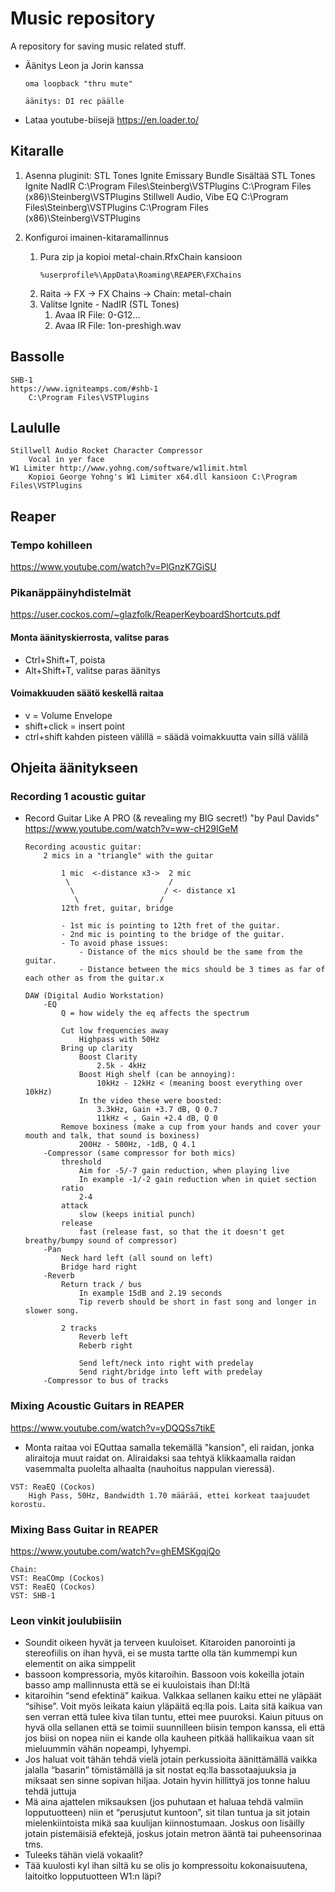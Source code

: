 # Music repository

A repository for saving music related stuff.

* Äänitys Leon ja Jorin kanssa

  ~~~text
  oma loopback "thru mute"
  
  äänitys: DI rec päälle
  ~~~

* Lataa youtube-biisejä <https://en.loader.to/>


## Kitaralle

1. Asenna pluginit:
    STL Tones Ignite Emissary Bundle
        Sisältää STL Tones Ignite NadIR
        C:\Program Files\Steinberg\VSTPlugins
        C:\Program Files (x86)\Steinberg\VSTPlugins
    Stillwell Audio, Vibe EQ
        C:\Program Files\Steinberg\VSTPlugins
        C:\Program Files (x86)\Steinberg\VSTPlugins

1. Konfiguroi imainen-kitaramallinnus
    1. Pura zip ja kopioi metal-chain.RfxChain kansioon
        ~~~
        %userprofile%\AppData\Roaming\REAPER\FXChains
        ~~~
    1. Raita -> FX -> FX Chains -> Chain: metal-chain
    1. Valitse Ignite - NadIR (STL Tones)
        1. Avaa IR File: 0-G12... 
        1. Avaa IR File: 1on-preshigh.wav

## Bassolle

~~~text
SHB-1
https://www.igniteamps.com/#shb-1
    C:\Program Files\VSTPlugins
~~~

## Laululle

~~~text
Stillwell Audio Rocket Character Compressor
    Vocal in yer face
W1 Limiter http://www.yohng.com/software/w1limit.html
    Kopioi George Yohng's W1 Limiter x64.dll kansioon C:\Program Files\VSTPlugins
~~~

## Reaper

### Tempo kohilleen
https://www.youtube.com/watch?v=PlGnzK7GiSU

### Pikanäppäinyhdistelmät

<https://user.cockos.com/~glazfolk/ReaperKeyboardShortcuts.pdf>

#### Monta äänityskierrosta, valitse paras

* Ctrl+Shift+T, poista
* Alt+Shift+T, valitse paras äänitys

#### Voimakkuuden säätö keskellä raitaa

* v = Volume Envelope
* shift+click = insert point
* ctrl+shift kahden pisteen välillä = säädä voimakkuutta vain sillä välilä


## Ohjeita äänitykseen

### Recording 1 acoustic guitar

* Record Guitar Like A PRO (& revealing my BIG secret!) "by Paul Davids" <https://www.youtube.com/watch?v=ww-cH29IGeM>

    ~~~text 
    Recording acoustic guitar:
        2 mics in a "triangle" with the guitar
            
            1 mic  <-distance x3->  2 mic
             \                      /
              \                    / <- distance x1
               \                  /
            12th fret, guitar, bridge
            
            - 1st mic is pointing to 12th fret of the guitar.
            - 2nd mic is pointing to the bridge of the guitar.
            - To avoid phase issues:
                - Distance of the mics should be the same from the guitar.
                - Distance between the mics should be 3 times as far of each other as from the guitar.x
    ~~~
                
    ~~~text    
    DAW (Digital Audio Workstation)
        -EQ
            Q = how widely the eq affects the spectrum
        
            Cut low frequencies away
                Highpass with 50Hz
            Bring up clarity
                Boost Clarity
                    2.5k - 4kHz
                Boost High shelf (can be annoying):
                    10kHz - 12kHz < (meaning boost everything over 10kHz)
                In the video these were boosted:
                    3.3kHz, Gain +3.7 dB, Q 0.7
                    11kHz < , Gain +2.4 dB, Q 0   
            Remove boxiness (make a cup from your hands and cover your mouth and talk, that sound is boxiness)
                200Hz - 500Hz, -1dB, Q 4.1
        -Compressor (same compressor for both mics)
            threshold
                Aim for -5/-7 gain reduction, when playing live
                In example -1/-2 gain reduction when in quiet section
            ratio
                2-4
            attack
                slow (keeps initial punch)
            release
                fast (release fast, so that the it doesn't get breathy/bumpy sound of compressor)
        -Pan
            Neck hard left (all sound on left)
            Bridge hard right
        -Reverb
            Return track / bus
                In example 15dB and 2.19 seconds
                Tip reverb should be short in fast song and longer in slower song.
            
            2 tracks
                Reverb left
                Reberb right
                
                Send left/neck into right with predelay
                Send right/bridge into left with predelay
        -Compressor to bus of tracks
    ~~~

### Mixing Acoustic Guitars in REAPER

<https://www.youtube.com/watch?v=yDQQSs7tikE>

* Monta raitaa voi EQuttaa samalla tekemällä "kansion", eli raidan, jonka aliraitoja muut raidat on. Aliraidaksi saa tehtyä klikkaamalla raidan vasemmalta puolelta alhaalta (nauhoitus nappulan vieressä).

~~~text
VST: ReaEQ (Cockos)
    High Pass, 50Hz, Bandwidth 1.70 määrää, ettei korkeat taajuudet korostu.
~~~

### Mixing Bass Guitar in REAPER

<https://www.youtube.com/watch?v=ghEMSKgqjQo>

~~~
Chain: 
VST: ReaCOmp (Cockos)
VST: ReaEQ (Cockos)
VST: SHB-1
~~~       

### Leon vinkit joulubiisiin

* Soundit oikeen hyvät ja terveen kuuloiset. Kitaroiden panorointi ja stereofiilis on ihan hyvä, ei se musta tartte olla tän kummempi kun elementit on aika simppelit
* bassoon kompressoria, myös kitaroihin. Bassoon vois kokeilla jotain basso amp mallinnusta että se ei kuuloistais ihan DI:ltä
* kitaroihin “send efektinä” kaikua. Valkkaa sellanen kaiku ettei ne yläpäät “sihise”. Voit myös leikata kaiun yläpäitä eq:lla pois. Laita sitä kaikua van sen verran että tulee kiva tilan tuntu, ettei mee puuroksi. Kaiun pituus on hyvä olla sellanen että se toimii suunnilleen biisin tempon kanssa, eli että jos biisi on nopea niin ei kande olla kauheen pitkää hallikaikua vaan sit mieluummin vähän nopeampi, lyhyempi.
* Jos haluat voit tähän tehdä vielä jotain perkussioita äänittämällä vaikka jalalla “basarin” tömistämällä ja sit nostat eq:lla bassotaajuuksia ja miksaat sen sinne sopivan hiljaa. Jotain hyvin hillittyä jos tonne haluu tehdä juttuja
* Mä aina ajattelen miksauksen (jos puhutaan et haluaa tehdä valmiin lopputuotteen) niin et “perusjutut kuntoon”, sit tilan tuntua ja sit jotain mielenkiintoista mikä saa kuulijan kiinnostumaan. Joskus oon lisäilly jotain pistemäisiä efektejä, joskus jotain metron ääntä tai puheensorinaa tms. 
* Tuleeks tähän vielä vokaalit?
* Tää kuulosti kyl ihan siltä ku se olis jo kompressoitu kokonaisuutena, laitoitko lopputuotteen W1:n läpi?
